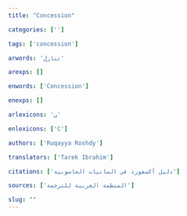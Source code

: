 ```yaml
---
title: "Concession"

categories: ['']

tags: ['concession']

arwords: 'تنازل'

arexps: []

enwords: ['Concession']

enexps: []

arlexicons: 'ن'

enlexicons: ['C']

authors: ['Ruqayya Roshdy']

translators: ['Tarek Ibrahim']

citations: ['دليل أكسفورد في السانيات الحاسوبية']

sources: ['المنظمة العربية للترجمة']

slug: ""
---
```

